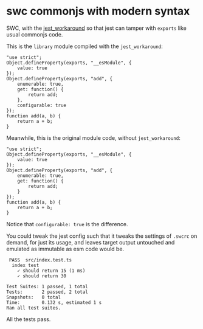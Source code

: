 # swc commonjs with modern syntax

SWC, with the [jest_workaround](https://github.com/magic-akari/jest_workaround) so that jest can tamper with `exports` like usual commonjs code.

This is the `library` module compiled with the `jest_workaround`:

```
"use strict";
Object.defineProperty(exports, "__esModule", {
    value: true
});
Object.defineProperty(exports, "add", {
    enumerable: true,
    get: function() {
        return add;
    },
    configurable: true
});
function add(a, b) {
    return a + b;
}
```

Meanwhile, this is the original module code, without `jest_workaround`:

```
"use strict";
Object.defineProperty(exports, "__esModule", {
    value: true
});
Object.defineProperty(exports, "add", {
    enumerable: true,
    get: function() {
        return add;
    }
});
function add(a, b) {
    return a + b;
}
```

Notice that `configurable: true` is the difference.

You could tweak the jest config such that it tweaks the settings of `.swcrc` on demand, for just its usage, and leaves target output untouched and emulated as immutable as esm code would be.

```
 PASS  src/index.test.ts
  index test
    ✓ should return 15 (1 ms)
    ✓ should return 30

Test Suites: 1 passed, 1 total
Tests:       2 passed, 2 total
Snapshots:   0 total
Time:        0.132 s, estimated 1 s
Ran all test suites.
```

All the tests pass.

